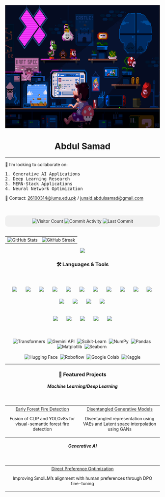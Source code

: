 <img src="https://github.com/ASamad73/ASamad73/blob/main/coding-mario.gif" alt="GIF" style="width: 100%; height: 400px;">
<div align="center">
  <h1>Abdul Samad</h1>
</div>
<hr/>

<h>🤝 I’m looking to collaborate on: </h>
<br/>
<pre>
1. Generative AI Applications 
2. Deep Learning Research 
3. MERN-Stack Applications 
4. Neural Network Optimization  
</pre>

<p>📧 Contact: <a href="mailto:26100314@lums.edu.pk">26100314@lums.edu.pk</a> / <a href="mailto:junaid.abdulsamad@gmail.com">junaid.abdulsamad@gmail.com</a></p>
<br/><br/>

<div align="center" style="background-color:#f0f0f0; padding:10px; border-radius:10px;">
  <img src="https://komarev.com/ghpvc/?username=ASamad73&color=blue&style=flat-square" alt="Visitor Count"/>  
  <img src="https://img.shields.io/badge/Commit%20Activity-0/month-blue?style=flat-square" alt="Commit Activity"/>  
  <img src="https://img.shields.io/badge/Last%20Commit-July%202025-critical?style=flat-square" alt="Last Commit"/>
</div>
<br/>

<table>
  <tr>
    <td><img src="https://github-readme-stats.vercel.app/api?username=ASamad73&show_icons=true&theme=tokyonight" alt="GitHub Stats" /></td>
    <td><img src="https://streak-stats.demolab.com?user=ASamad73&theme=tokyonight&hide_border=false" alt="GitHub Streak" /></td>
  </tr>
</table>

<p align="center">
  <img src="https://github-profile-summary-cards.vercel.app/api/cards/profile-details?username=ASamad73&theme=tokyonight" />
</p>

<div align="center">
  <h3>🛠️ Languages & Tools</h3>
</div>
<br/>
<!-- <p align="center">
  <img src="https://skillicons.dev/icons?i=py,cpp,c,html,css,js,ts,react,nodejs,express,mongodb,mysql,pytorch,tensorflow,git,github,figma,docker,netlify,vercel,vscode" />
</p>  -->
<!-- Skill Icons -->
<p align="center">
  <img src="https://skillicons.dev/icons?i=py" height="50" style="margin:10px;" />&nbsp;
  <img src="https://skillicons.dev/icons?i=cpp" height="50" style="margin:10px;" />&nbsp;
  <img src="https://skillicons.dev/icons?i=c" height="50" style="margin:10px;" />&nbsp;
  <img src="https://skillicons.dev/icons?i=html" height="50" style="margin:10px;" />&nbsp;
  <img src="https://skillicons.dev/icons?i=css" height="50" style="margin:10px;" />&nbsp;
  <img src="https://skillicons.dev/icons?i=js" height="50" style="margin:10px;" />&nbsp;
  <img src="https://skillicons.dev/icons?i=ts" height="50" style="margin:10px;" />&nbsp;
  <img src="https://skillicons.dev/icons?i=react" height="50" style="margin:10px;" />&nbsp;
  <img src="https://skillicons.dev/icons?i=nodejs" height="50" style="margin:10px;" />&nbsp;
  <img src="https://skillicons.dev/icons?i=mongodb" height="50" style="margin:10px;" />&nbsp;
  <img src="https://skillicons.dev/icons?i=mysql" height="50" style="margin:10px;" />&nbsp;
  <img src="https://skillicons.dev/icons?i=pytorch" height="50" style="margin:10px;" />&nbsp;
  <img src="https://skillicons.dev/icons?i=tensorflow" height="50" style="margin:10px;" />&nbsp;
  <img src="https://skillicons.dev/icons?i=git" height="50" style="margin:10px;" />&nbsp;
  <img src="https://skillicons.dev/icons?i=github" height="50" style="margin:10px;" />&nbsp;
  <br/><br/>
  <img src="https://skillicons.dev/icons?i=figma" height="50" style="margin:10px;" />&nbsp;
  <img src="https://skillicons.dev/icons?i=vercel" height="50" style="margin:10px;" />&nbsp;
  <img src="https://skillicons.dev/icons?i=netlify" height="50" style="margin:10px;" />&nbsp;
  <img src="https://skillicons.dev/icons?i=docker" height="50" style="margin:10px;" />&nbsp;
  <img src="https://skillicons.dev/icons?i=vscode" height="50" style="margin:10px;" />
</p>
<br/>
<!-- Badges Section -->
<p align="center">
  <img src="https://img.shields.io/badge/Transformers-4285F4?style=for-the-badge&logo=transformers&logoColor=white" alt="Transformers"/>&nbsp;
  <img src="https://img.shields.io/badge/Gemini%20API-F7931E?style=for-the-badge&logo=google&logoColor=white" alt="Gemini API"/>&nbsp;
  <img src="https://img.shields.io/badge/Scikit--Learn-150458?style=for-the-badge&logo=scikit-learn&logoColor=white" alt="Scikit-Learn"/>&nbsp;
  <img src="https://img.shields.io/badge/NumPy-FCC624?style=for-the-badge&logo=numpy&logoColor=black" alt="NumPy"/>&nbsp;
  <img src="https://img.shields.io/badge/Pandas-76B900?style=for-the-badge&logo=pandas&logoColor=white" alt="Pandas"/>&nbsp;
  <img src="https://img.shields.io/badge/Matplotlib-20BEFF?style=for-the-badge&logo=matplotlib&logoColor=white" alt="Matplotlib"/>&nbsp;
  <img src="https://img.shields.io/badge/Seaborn-F9AB00?style=for-the-badge&logo=seaborn&logoColor=white" alt="Seaborn"/>&nbsp;
  <br/><br/>
  <img src="https://img.shields.io/badge/Hugging%20Face-013243?style=for-the-badge&logo=huggingface&logoColor=white" alt="Hugging Face"/>&nbsp;
  <img src="https://img.shields.io/badge/Roboflow-11557C?style=for-the-badge&logoColor=white" alt="Roboflow"/>&nbsp;
  <img src="https://img.shields.io/badge/Google%20Colab-0A0A0A?style=for-the-badge&logo=googlecolab&logoColor=white" alt="Google Colab"/>&nbsp;
  <img src="https://img.shields.io/badge/Kaggle-FFCA28?style=for-the-badge&logo=kaggle&logoColor=black" alt="Kaggle"/>
</p>
<hr>

<div align="center">
  <h3>🚀 Featured Projects</h3>
</div>

<div align="center">
  <h5>Machine Learning/Deep Learning</h5>
</div>
<br/>

<table align="center">
  <tr>
    <td align="center" width="500">
      <a href="https://github.com/ASamad73/Early-Forest-Fire-Detection" target="_blank">
        Early Forest Fire Detection
      </a>
      <p>Fusion of CLIP and YOLOv8s for visual-semantic forest fire detection</p>
    </td>
    <td align="center" width="500">
      <a href="https://github.com/ASamad73/VAEs-And-GANs" target="_blank">
        Disentangled Generative Models
      </a>
      <p>Disentangled representation using VAEs and Latent space interpolation using GANs</p>
    </td>
  </tr>
</table>

<div align="center">
  <h5>Generative AI</h5>
</div>
<br/>

<table align="center">
  <tr>
    <td align="center" width="500">
      <a href="https://github.com/ASamad73/Direct-Preference-Optimization" target="_blank">
        Direct Preference Optimization
      </a>
      <p>Improving SmolLM’s alignment with human preferences through DPO fine-tuning</p>
    </td>
  </tr>
</table>



